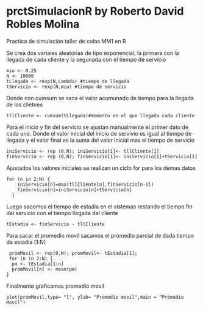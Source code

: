 # prctSimulacionR by Roberto David Robles Molina
Practica de simulación taller de colas MM1 en R

Se crea dos variales aleatorias de tipo exponencial, la primara con la llegada de cada cliente y la segunada con el tiempo de servicio

```Lambda <- 0.2
miu <- 0.25
N <- 10000
tLlegada <- rexp(N,Lambda) #tiempo de llegada 
tServicio <- rexp(N,miu) #tiempo de servicio
```

Donde con cumsum se saca el valor acumunado de tiempo para la llegada de los clietnes

```tllCliente <- cumsum(tLlegada)#momento en el que llegada cada cliente```

Para el inicio y fin del servicio se ajustan manualmente el primer dato de cada uno. 
Donde el valor inicial del inicio de servivio es igual al tiempo de llegada y el valor final es la suma del valor inicial mas el tiempo de servicio

```
iniServicio <- rep (0,N); iniServicio[1]<- tllCliente[1]
finServicio <- rep (0,N); finServicio[1]<- iniServicio[1]+tServicio[1]
```

Ajustados los valores iniciales se realizan un ciclo for para los demas datos

```
for (n in 2:N) {
    iniServicio[n]=max(tllCliente[n],finServicio[n-1])
    finServicio[n]=iniServicio[n]+tServicio[n]
  }
 ```
 
 Luego sacomos el tiempo de estadia en el sistemas restando el tiempo fin del servicio con el tiempo llegada del cliente  
 
 ```tEstadia <- finServicio - tllCliente```
 
 Para sacar el promedio movil sacamos el promedio parcial de dada tiempo de estadia [1:N]

```
 promMovil <- rep(0,N); promMovil<- tEstadia[1];
 for (n in 2:N) {
  pm <- tEstadia[1:n]
  promMovil[n] <- mean(pm) 
}
```

Finalmente graficamos promedio movil

```plot(promMovil,type= "l", ylab= "Promedio movil",main = "Promedio Movil")```




